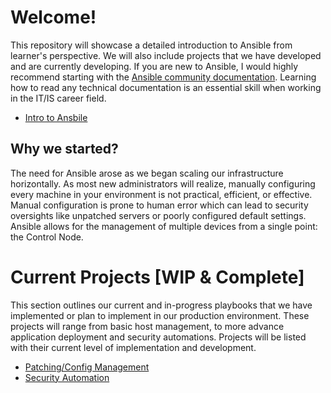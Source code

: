 # Welcome!
This repository will showcase a detailed introduction to Ansible from learner's perspective. We will also include projects that we have developed and are currently developing. If you are new to Ansible, I would highly recommend starting with the [Ansible community documentation](https://docs.ansible.com/). Learning how to read any technical documentation is an essential skill when working in the IT/IS career field.
* [Intro to Ansbile](https://github.com/Kuiiper/ansible/blob/main/Ansible%20Overview.md)

## Why we started?
The need for Ansible arose as we began scaling our infrastructure horizontally. As most new administrators will realize, manually configuring every machine in your environment is not practical, efficient, or effective. Manual configuration is prone to human error which can lead to security oversights like unpatched servers or poorly configured default settings. Ansible allows for the management of multiple devices from a single point: the Control Node.

# Current Projects [WIP & Complete]
This section outlines our current and in-progress playbooks that we have implemented or plan to implement in our production environment. These projects will range from basic host management, to more advance application deployment and security automations. Projects will be listed with their current level of implementation and development.

* [Patching/Config Management](https://github.com/Kuiiper/ansible/blob/main/Patching.md)
* [Security Automation](https://github.com/Kuiiper/ansible/blob/main/Security%20Automations.md)
